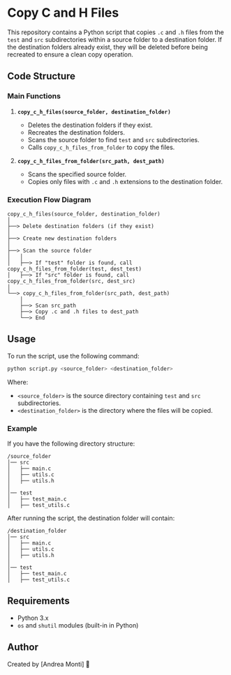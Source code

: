 # Copy C and H Files

This repository contains a Python script that copies `.c` and `.h` files from the `test` and `src` subdirectories within a source folder to a destination folder. If the destination folders already exist, they will be deleted before being recreated to ensure a clean copy operation.

## Code Structure

### Main Functions

1. **`copy_c_h_files(source_folder, destination_folder)`**  
   - Deletes the destination folders if they exist.
   - Recreates the destination folders.
   - Scans the source folder to find `test` and `src` subdirectories.
   - Calls `copy_c_h_files_from_folder` to copy the files.

2. **`copy_c_h_files_from_folder(src_path, dest_path)`**  
   - Scans the specified source folder.
   - Copies only files with `.c` and `.h` extensions to the destination folder.

### Execution Flow Diagram

```
copy_c_h_files(source_folder, destination_folder)
│
├──> Delete destination folders (if they exist)
│
├──> Create new destination folders
│
├──> Scan the source folder
│   │
│   ├──> If "test" folder is found, call copy_c_h_files_from_folder(test, dest_test)
│   ├──> If "src" folder is found, call copy_c_h_files_from_folder(src, dest_src)
│
└──> copy_c_h_files_from_folder(src_path, dest_path)
    │
    ├──> Scan src_path
    ├──> Copy .c and .h files to dest_path
    └──> End
```

## Usage

To run the script, use the following command:

```sh
python script.py <source_folder> <destination_folder>
```

Where:
- `<source_folder>` is the source directory containing `test` and `src` subdirectories.
- `<destination_folder>` is the directory where the files will be copied.

### Example

If you have the following directory structure:
```
/source_folder
│── src
│   ├── main.c
│   ├── utils.c
│   ├── utils.h
│
│── test
│   ├── test_main.c
│   ├── test_utils.c
```
After running the script, the destination folder will contain:
```
/destination_folder
│── src
│   ├── main.c
│   ├── utils.c
│   ├── utils.h
│
│── test
│   ├── test_main.c
│   ├── test_utils.c
```

## Requirements

- Python 3.x
- `os` and `shutil` modules (built-in in Python)

## Author

Created by [Andrea Monti] 🚀

